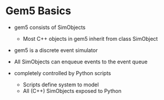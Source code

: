 # Gem5 Basics

* gem5 consists of SimObjects
    * Most C++ objects in gem5 inherit from class SimObject

* gem5 is a discrete event simulator

* All SimObjects can enqueue events to the event queue

* completely controlled by Python scripts
    * Scripts define system to model
    * All (C++) SimObjects exposed to Python
